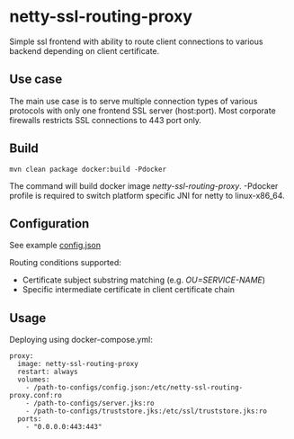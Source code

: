 # netty-ssl-routing-proxy

Simple ssl frontend with ability to route client connections to various backend
depending on client certificate.

## Use case

The main use case is to serve multiple connection types of various protocols
with only one frontend SSL server (host:port). Most corporate firewalls
restricts SSL connections to 443 port only.

## Build

    mvn clean package docker:build -Pdocker

The command will build docker image _netty-ssl-routing-proxy_.
-Pdocker profile is required to switch platform specific JNI for netty to linux-x86_64.

## Configuration

See example [config.json](https://github.com/doublescoring/netty-ssl-routing-proxy/blob/master/src/test/resources/com/doublescoring/netty/proxy/config/config.json)

Routing conditions supported:
* Certificate subject substring matching (e.g. _OU=SERVICE-NAME_)
* Specific intermediate certificate in client certificate chain

## Usage

Deploying using docker-compose.yml:
```
proxy:
  image: netty-ssl-routing-proxy
  restart: always
  volumes:
    - /path-to-configs/config.json:/etc/netty-ssl-routing-proxy.conf:ro
    - /path-to-configs/server.jks:ro
    - /path-to-configs/truststore.jks:/etc/ssl/truststore.jks:ro
  ports:
    - "0.0.0.0:443:443"
```
